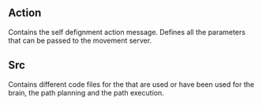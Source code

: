 ## Action
Contains the self defignment action message. Defines all the parameters that can be passed to the movement server.

## Src  
Contains different code files for the that are used or have been used for the brain, the path planning and the path execution.
